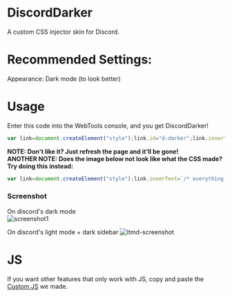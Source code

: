 # DiscordDarker
A custom CSS injector skin for Discord.

# Recommended Settings:
Appearance: Dark mode (to look better)

# Usage
Enter this code into the WebTools console, and you get DiscordDarker!
```js
var link=document.createElement("style");link.id="d-darker";link.innerText="span, .userInfoBody-1zgAd0, .clamped-2ZePhX, .text-md-normal-304U3g,.fieldList-in8WkP > span, .bodyNormal-250CQK, .contentImagesUserPopout-Kqai8z, .details-2, .defaultColor-24IHKz,.meNoNickname-1TjuLc, .username-3JLfHz {color: black;}.membersWrap-3NUR2t .hiddenMembers-8kpYM0, .scroller-3X7KbA, .members-3WRCEx, .flex-2S1XBF, .content-2hZxGK .container-3PVapX, .content-FDHp32, .container-3PVapX, .content-FDHp32, .formNotice-2nS8ey, .container-YkUktl, .authedApp-8q3NA9, .ontentColumn-1C7as, .app-3xd6d0, .contentRegion-3HkfJJ, .contentColumn-1C7as6, .contentColumnDefault-3eyv5o, .contentRegionScroller-2_GT_N {position: relative;background-color: #090909;}.userInfo-regn9W, .accountProfileCard-lbN7n-, .body-2wLx-E, .bodyInnerWrapper-2bQs1k, .footer-3naVBw, .headerTop-3GPUSF {background-color: white;}.background-3d_SjE, .fieldList-in8WkP {background-color: #efefef;}.editor-H2NA06>span, .markup-eYLPri {color: white;}.scrollerContent-2SW0kQ, .container-2sjPya, .markup-eYLPri, .messageContent-2t3eCI, .headerText-1qIDDT, .subtext-2HDqJ7, .customStatus-1UAQAK, .membersGroup-2eiWxl, .membersGroup-2eiWxl, .container-q97qHp {color: white;}.member-2gU6Ar {margin-right: 10px;}.form-3gdLxP, .webkit-QgSAqd {margin-top: 10px;}.animatedContainer-2laTjx {z-index: 2;width: 234px;}.container-2o3qEW, .containerDefault-YUSmu3, .containerDefault-3TQ5YN, .sectionDivider-189lqb, .content-2a4AW9, .container-ZMc96U, .title-31SJ6t, .sidebarRegion-1VBisG, .sidebar-nqHbhN, .title-31SJ6t, .container-ZMc96U, .form-3gdLxP, .chatContent-3KubbW, .form-3gdLxP:before, .member-2gU6Ar, .members-3WRCEx {background-color: #202020;}.userInfoBody-1zgAd0, .clamped-2ZePhX, .message-372Ods, em {text-align: center;color: black;}",document.getElementsByTagName("head")[0].appendChild(link);alert('Successfully installed!');
```

**NOTE: Don't like it? Just refresh the page and it'll be gone!**<br>
**ANOTHER NOTE: Does the image below not look like what the CSS made? Try doing this instead:**
```js
var link=document.createElement("style");link.innerText=`/* everything in dark.css here */`,document.getElementsByTagName("head")[0].appendChild(link);alert('Successfully installed!');
```

### Screenshot
On discord's dark mode</br>
![screenshot1](https://i.ibb.co/VwBQnFW/image.png)

On discord's light mode + dark sidebar
![ltmd-screenshot](https://i.ibb.co/TwmkTzj/image.png)

# JS
If you want other features that only work with JS, copy and paste the [Custom JS](custom.js) we made.
